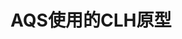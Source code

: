 ---
title: AQS使用的CLH原型
mathjax: true
data: 2020-12-10 13:53:22
updated: 
tags: 
- synchronized
categories:
- 多线程基础
---